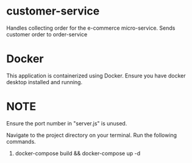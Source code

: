 # customer-service
Handles collecting order for the e-commerce micro-service. Sends customer order to order-service 

# Docker
This application is containerized using Docker.
Ensure you have docker desktop installed and running.

# NOTE
Ensure the port number in "server.js" is unused.

Navigate to the project directory on your terminal. Run the following commands.

1. docker-compose build && docker-compose up -d
